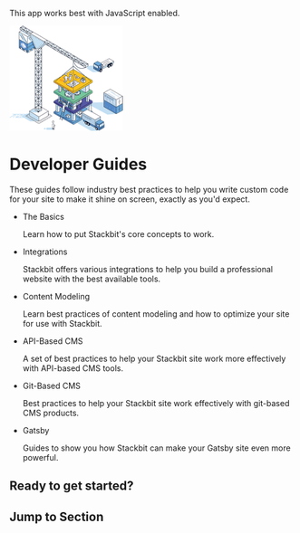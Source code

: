This app works best with JavaScript enabled.



























![Stackbit](/docs/images/stackbit-crane-sm.png)

Developer Guides
================

These guides follow industry best practices to help you write custom code for your site to make it shine on screen, exactly as you'd expect.

-   <a href="/docs/developer-guides/basics/" class="docs-item-link"></a>
    The Basics

    <span class="icon-angle-right" aria-hidden="true"></span>
    Learn how to put Stackbit's core concepts to work.

-   <a href="/docs/developer-guides/integrations/" class="docs-item-link"></a>
    Integrations

    <span class="icon-angle-right" aria-hidden="true"></span>
    Stackbit offers various integrations to help you build a professional website with the best available tools.

-   <a href="/docs/developer-guides/content-modeling/" class="docs-item-link"></a>
    Content Modeling

    <span class="icon-angle-right" aria-hidden="true"></span>
    Learn best practices of content modeling and how to optimize your site for use with Stackbit.

-   <a href="/docs/developer-guides/api-cms/" class="docs-item-link"></a>
    API-Based CMS

    <span class="icon-angle-right" aria-hidden="true"></span>
    A set of best practices to help your Stackbit site work more effectively with API-based CMS tools.

-   <a href="/docs/developer-guides/git-cms/" class="docs-item-link"></a>
    Git-Based CMS

    <span class="icon-angle-right" aria-hidden="true"></span>
    Best practices to help your Stackbit site work effectively with git-based CMS products.

-   <a href="/docs/developer-guides/gatsby/" class="docs-item-link"></a>
    Gatsby

    <span class="icon-angle-right" aria-hidden="true"></span>
    Guides to show you how Stackbit can make your Gatsby site even more powerful.

Ready to get started?
---------------------



Jump to Section
---------------












